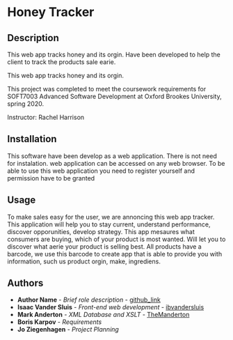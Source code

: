 # Honey Tracker

## Description

This web app tracks honey and its orgin. Have been developed to help the client to track the products sale earie.

This web app tracks honey and its orgin.


This project was completed to meet the coursework requirements for SOFT7003 Advanced Software Development at Oxford Brookes University, spring 2020.

Instructor: Rachel Harrison

## Installation
This software have been develop as a web application. There is not  need for instalation.  web application can be accessed on any web browser. To be able to use this web application you need to register yourself  and permission have to be granted

## Usage
To make sales easy  for the user, we are annoncing this web app tracker. This application will help you to stay current, understand performance, 
discover opporunities, develop strategy.  This app mesaures what consumers are buying, which of your product is most wanted. 
Will let you to discover what aerie your product is selling best. All products have a barcode, we use this barcode to create app that is able to 
provide you with information, such us product orgin, make, ingrediens.


## Authors
- **Author Name** - *Brief role description* - [github_link](#)
- **Isaac Vander Sluis** - *Front-end web development* - [ibvandersluis](https://github.com/ibvandersluis)
- **Mark Anderton** - *XML Database and XSLT* - [TheManderton](https://github.com/themanderton)
- **Boris Karpov** - *Requirements*
- **Jo Ziegenhagen** - *Project Planning*